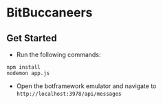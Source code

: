 # BitBuccaneers

## Get Started
* Run the following commands:
```
npm install
nodemon app.js
```
* Open the botframework emulator and navigate to `http://localhost:3978/api/messages`